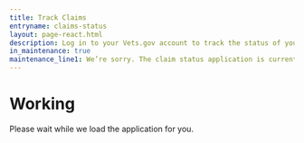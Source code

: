```yaml
---
title: Track Claims
entryname: claims-status
layout: page-react.html
description: Log in to your Vets.gov account to track the status of your VA claims and appeals.
in_maintenance: true
maintenance_line1: We’re sorry. The claim status application is currently down while we fix a few things. We’ll be back up as soon as we can.
---
```

<div id="main">
  <div class="section">
    <div id="react-root">
      <div class="loading-message">
        <h1>Working</h1>
        <div class="loading-indicator-container">
          <div class="loading-indicator" role="progressbar" aria-valuetext="Please wait while we load the application for you." tabIndex="0"></div> Please wait while we load the application for you.
        </div>
      </div>
    </div>
  </div>
</div>
